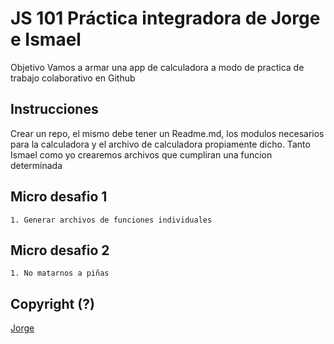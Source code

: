 # JS 101 Práctica integradora de Jorge e Ismael

Objetivo
Vamos a armar una app de calculadora a modo de practica de trabajo colaborativo en Github

## Instrucciones

Crear un repo, el mismo debe tener un Readme.md, los modulos necesarios para la calculadora y el archivo de calculadora propiamente dicho.
Tanto Ismael como yo crearemos archivos que cumpliran una funcion determinada


## Micro desafio 1

```
1. Generar archivos de funciones individuales

```

## Micro desafio 2
```
1. No matarnos a piñas
```

## Copyright (?)

[Jorge](https://r.mtdv.me/xrmvYFzXm2)